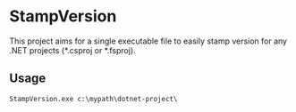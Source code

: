 # StampVersion

This project aims for a single executable file to easily stamp version for any .NET projects (*.csproj or *.fsproj).

## Usage

```
StampVersion.exe c:\mypath\dotnet-project\
```